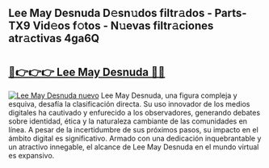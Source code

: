 ## Lee May Desnuda D𝚎sn𝚞dos filtr𝚊dos - Parts-TX9 Vid𝚎os f𝚘tos - N𝚞evas filtr𝚊ciones atr𝚊ctivas 4ga6Q

# <h2><a href="http://mb9inx.tromn.icu/?c=Lee+May+Desnuda">🔗👉👉👉 Lee May Desnuda 🔗🔗</a></h2>

[![Lee May Desnuda nuevo](https://i.imgur.com/pEAQMta.gif)](http://mb9inx.tromn.icu/?c=Lee+May+Desnuda)
Lee May Desnuda, una figura compleja y esquiva, desafía la clasificación directa. Su uso innovador de los medios digitales ha cautivado y enfurecido a los observadores, generando debates sobre identidad, ética y la naturaleza cambiante de las comunidades en línea. A pesar de la incertidumbre de sus próximos pasos, su impacto en el ámbito digital es significativo. Armado con una dedicación inquebrantable y un atractivo innegable, el alcance de Lee May Desnuda en el mundo virtual es expansivo.
